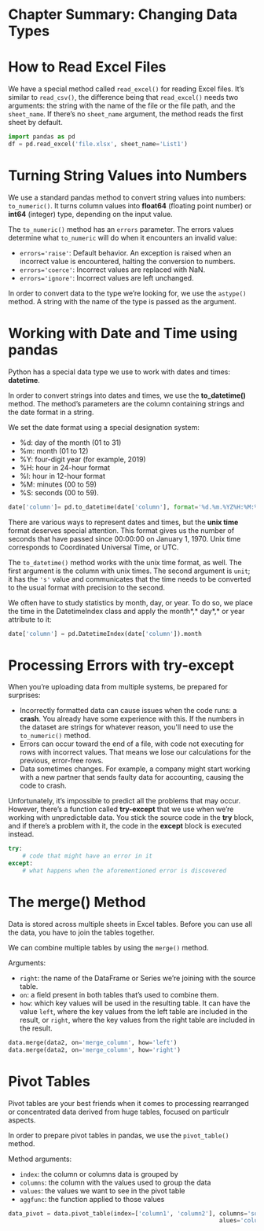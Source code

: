 # Chapter Summary: Changing Data Types

# How to Read Excel Files

We have a special method called `read_excel()` for reading Excel files. It’s similar to `read_csv()`, the difference being that `read_excel()` needs two arguments: the string with the name of the file or the file path, and the `sheet_name`. If there’s no `sheet_name` argument, the method reads the first sheet by default.

```python
import pandas as pd
df = pd.read_excel('file.xlsx', sheet_name='List1')
```

# Turning String Values into Numbers

We use a standard pandas method to convert string values into numbers: `to_numeric()`. It turns column values into **float64** (floating point number) or **int64** (integer) type, depending on the input value.

The `to_numeric()` method has an `errors` parameter. The errors values determine what `to_numeric` will do when it encounters an invalid value:

- `errors='raise'`: Default behavior. An exception is raised when an incorrect value is encountered, halting the conversion to numbers.
- `errors='coerce'`: Incorrect values are replaced with NaN.
- `errors='ignore'`: Incorrect values are left unchanged.

In order to convert data to the type we’re looking for, we use the `astype()` method. A string with the name of the type is passed as the argument.

# Working with Date and Time using pandas

Python has a special data type we use to work with dates and times: **datetime**.

In order to convert strings into dates and times, we use the **to_datetime()** method. The method’s parameters are the column containing strings and the date format in a string.

We set the date format using a special designation system:

- %d: day of the month (01 to 31)
- %m: month (01 to 12)
- %Y: four-digit year (for example, 2019)
- %H: hour in 24-hour format
- %I: hour in 12-hour format
- %M: minutes (00 to 59)
- %S: seconds (00 to 59).

```python
date['column']= pd.to_datetime(date['column'], format='%d.%m.%YZ%H:%M:%S')
```

There are various ways to represent dates and times, but the **unix time** format deserves special attention. This format gives us the number of seconds that have passed since 00:00:00 on January 1, 1970. Unix time corresponds to Coordinated Universal Time, or UTC.

The `to_datetime()` method works with the unix time format, as well. The first argument is the column with unix times. The second argument is `unit`; it has the `'s'` value and communicates that the time needs to be converted to the usual format with precision to the second.

We often have to study statistics by month, day, or year. To do so, we place the time in the DatetimeIndex class and apply the month*,* day*,* or year attribute to it:

```python
date['column'] = pd.DatetimeIndex(date['column']).month
```

# Processing Errors with try-except

When you’re uploading data from multiple systems, be prepared for surprises:

- Incorrectly formatted data can cause issues when the code runs: a **crash**. You already have some experience with this. If the numbers in the dataset are strings for whatever reason, you'll need to use the `to_numeric()` method.
- Errors can occur toward the end of a file, with code not executing for rows with incorrect values. That means we lose our calculations for the previous, error-free rows.
- Data sometimes changes. For example, a company might start working with a new partner that sends faulty data for accounting, causing the code to crash.

Unfortunately, it’s impossible to predict all the problems that may occur. However, there’s a function called **try-except** that we use when we’re working with unpredictable data. You stick the source code in the **try** block, and if there’s a problem with it, the code in the **except** block is executed instead.

```python
try:
    # code that might have an error in it
except: 
    # what happens when the aforementioned error is discovered
```

# The merge() Method

Data is stored across multiple sheets in Excel tables. Before you can use all the data, you have to join the tables together.

We can combine multiple tables by using the `merge()` method.

Arguments:

- `right`: the name of the DataFrame or Series we’re joining with the source table.
- `on`: a field present in both tables that’s used to combine them.
- `how`: which key values will be used in the resulting table. It can have the value `left`, where the key values from the left table are included in the result, or `right`, where the key values from the right table are included in the result.

```python
data.merge(data2, on='merge_column', how='left')
data.merge(data2, on='merge_column', how='right')
```

# Pivot Tables

Pivot tables are your best friends when it comes to processing rearranged or concentrated data derived from huge tables, focused on particulr aspects.

In order to prepare pivot tables in pandas, we use the `pivot_table()` method.

Method arguments:

- `index`: the column or columns data is grouped by
- `columns`: the column with the values used to group the data
- `values`: the values we want to see in the pivot table
- `aggfunc`: the function applied to those values

```python
data_pivot = data.pivot_table(index=['column1', 'column2'], columns='source', 
															alues='column_pivot', aggfunc='function')
```